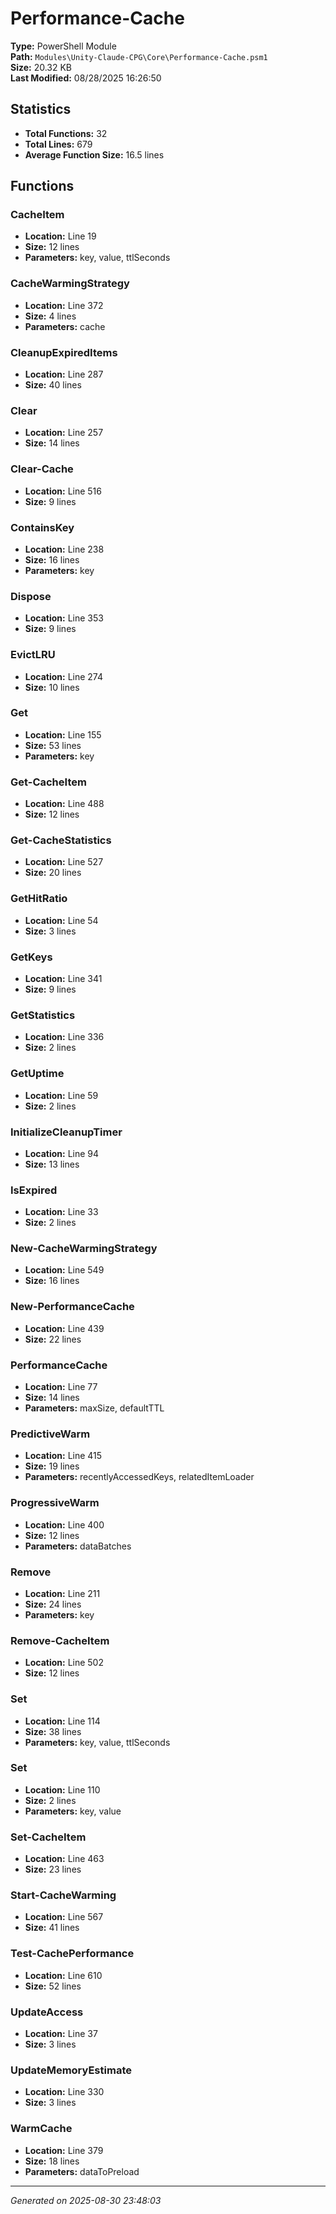 # Performance-Cache

**Type:** PowerShell Module  
**Path:** `Modules\Unity-Claude-CPG\Core\Performance-Cache.psm1`  
**Size:** 20.32 KB  
**Last Modified:** 08/28/2025 16:26:50  

## Statistics

- **Total Functions:** 32
- **Total Lines:** 679
- **Average Function Size:** 16.5 lines

## Functions


### CacheItem

- **Location:** Line 19
- **Size:** 12 lines
- **Parameters:** key, value, ttlSeconds
 
### CacheWarmingStrategy

- **Location:** Line 372
- **Size:** 4 lines
- **Parameters:** cache
 
### CleanupExpiredItems

- **Location:** Line 287
- **Size:** 40 lines

 
### Clear

- **Location:** Line 257
- **Size:** 14 lines

 
### Clear-Cache

- **Location:** Line 516
- **Size:** 9 lines

 
### ContainsKey

- **Location:** Line 238
- **Size:** 16 lines
- **Parameters:** key
 
### Dispose

- **Location:** Line 353
- **Size:** 9 lines

 
### EvictLRU

- **Location:** Line 274
- **Size:** 10 lines

 
### Get

- **Location:** Line 155
- **Size:** 53 lines
- **Parameters:** key
 
### Get-CacheItem

- **Location:** Line 488
- **Size:** 12 lines

 
### Get-CacheStatistics

- **Location:** Line 527
- **Size:** 20 lines

 
### GetHitRatio

- **Location:** Line 54
- **Size:** 3 lines

 
### GetKeys

- **Location:** Line 341
- **Size:** 9 lines

 
### GetStatistics

- **Location:** Line 336
- **Size:** 2 lines

 
### GetUptime

- **Location:** Line 59
- **Size:** 2 lines

 
### InitializeCleanupTimer

- **Location:** Line 94
- **Size:** 13 lines

 
### IsExpired

- **Location:** Line 33
- **Size:** 2 lines

 
### New-CacheWarmingStrategy

- **Location:** Line 549
- **Size:** 16 lines

 
### New-PerformanceCache

- **Location:** Line 439
- **Size:** 22 lines

 
### PerformanceCache

- **Location:** Line 77
- **Size:** 14 lines
- **Parameters:** maxSize, defaultTTL
 
### PredictiveWarm

- **Location:** Line 415
- **Size:** 19 lines
- **Parameters:** recentlyAccessedKeys, relatedItemLoader
 
### ProgressiveWarm

- **Location:** Line 400
- **Size:** 12 lines
- **Parameters:** dataBatches
 
### Remove

- **Location:** Line 211
- **Size:** 24 lines
- **Parameters:** key
 
### Remove-CacheItem

- **Location:** Line 502
- **Size:** 12 lines

 
### Set

- **Location:** Line 114
- **Size:** 38 lines
- **Parameters:** key, value, ttlSeconds
 
### Set

- **Location:** Line 110
- **Size:** 2 lines
- **Parameters:** key, value
 
### Set-CacheItem

- **Location:** Line 463
- **Size:** 23 lines

 
### Start-CacheWarming

- **Location:** Line 567
- **Size:** 41 lines

 
### Test-CachePerformance

- **Location:** Line 610
- **Size:** 52 lines

 
### UpdateAccess

- **Location:** Line 37
- **Size:** 3 lines

 
### UpdateMemoryEstimate

- **Location:** Line 330
- **Size:** 3 lines

 
### WarmCache

- **Location:** Line 379
- **Size:** 18 lines
- **Parameters:** dataToPreload


---
*Generated on 2025-08-30 23:48:03*
